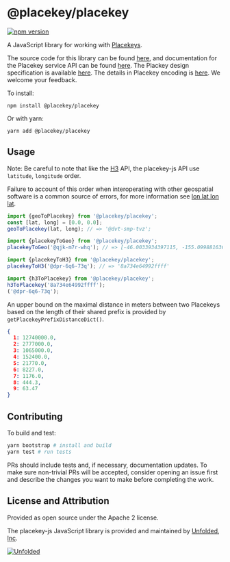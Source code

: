 # @placekey/placekey

[![npm version](https://badge.fury.io/js/%40placekey%2Fplacekey.svg)](https://badge.fury.io/js/%40placekey%2Fplacekey)

A JavaScript library for working with [Placekeys](https://placekey.io).

The source code for this library can be found [here](https://github.com/placekey/placekey-js/), and documentation for the Placekey service API can be found [here](https://docs.placekey.io/). The Plackey design specification is available [here](https://docs.placekey.io/Placekey_Technical_White_Paper.pdf). The details in Placekey encoding is [here](https://docs.placekey.io/Placekey_Encoding_Specification%20White_Paper.pdf). We welcome your feedback. 

To install:

```
npm install @placekey/placekey
```

Or with yarn:

```
yarn add @placekey/placekey
```

## Usage

Note: Be careful to note that like the [H3](https://h3geo.org/) API, the placekey-js API use `latitude`, `longitude` order.

Failure to account of this order when interoperating with other geospatial software is a common source of errors, for more information see [lon lat lon lat](https://macwright.com/lonlat/).

```js
import {geoToPlacekey} from '@placekey/placekey';
const [lat, long] = [0.0, 0.0];
geoToPlacekey(lat, long); // => '@dvt-smp-tvz';
```

```js
import {placekeyToGeo} from '@placekey/placekey';
placekeyToGeo('@qjk-m7r-whq'); // => [-46.0033934397115, -155.09988163615031]
```

```js
import {placekeyToH3} from '@placekey/placekey';
placekeyToH3('@dpr-6q6-73q'); // => '8a734e64992ffff'
```

```js
import {h3ToPlacekey} from '@placekey/placekey';
h3ToPlacekey('8a734e64992ffff');
('@dpr-6q6-73q');
```

An upper bound on the maximal distance in meters between two Placekeys based on the length of their shared prefix is provided by `getPlacekeyPrefixDistanceDict()`.

```json
{
  1: 12740000.0,
  2: 2777000.0,
  3: 1065000.0,
  4: 152400.0,
  5: 21770.0,
  6: 8227.0,
  7: 1176.0,
  8: 444.3,
  9: 63.47
}
```

## Contributing

To build and test:

```sh
yarn bootstrap # install and build
yarn test # run tests
```

PRs should include tests and, if necessary, documentation updates. To make sure non-trivial PRs will be accepted, consider opening an issue first and describe the changes you want to make before completing the work.

## License and Attribution

Provided as open source under the Apache 2 license.

The placekey-js JavaScript library is provided and maintained by [Unfolded, Inc](https://unfolded.ai).

[![Unfolded](docs/unfolded-logo.png?raw=true)](https://unfolded.ai)
